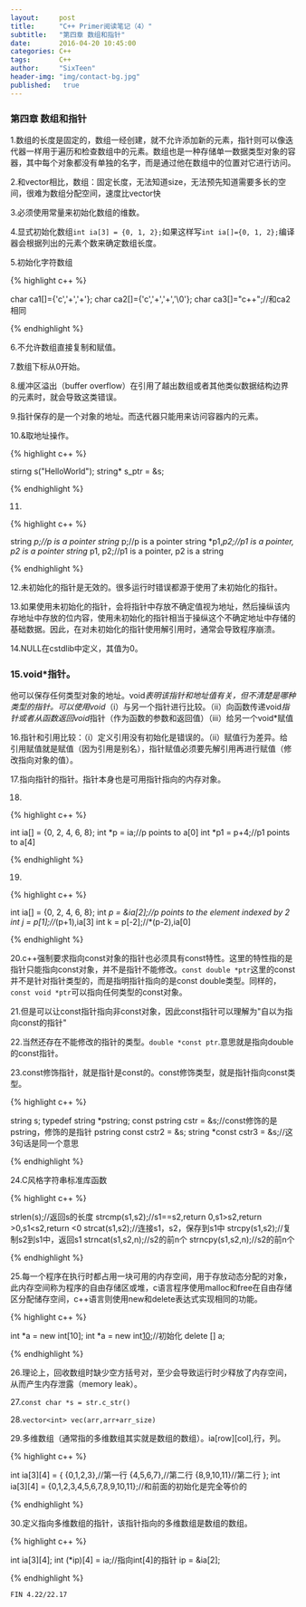 ```yaml
---
layout:     post
title:      "C++ Primer阅读笔记（4）"
subtitle:   "第四章 数组和指针"
date:       2016-04-20 10:45:00
categories: C++
tags:       C++
author:     "SixTeen"
header-img: "img/contact-bg.jpg"
published:   true
---
```


### 第四章 数组和指针

1.数组的长度是固定的，数组一经创建，就不允许添加新的元素，指针则可以像迭代器一样用于遍历和检查数组中的元素。数组也是一种存储单一数据类型对象的容器，其中每个对象都没有单独的名字，而是通过他在数组中的位置对它进行访问。

2.和vector相比，数组：固定长度，无法知道size，无法预先知道需要多长的空间，很难为数组分配空间，速度比vector快

3.必须使用常量来初始化数组的维数。

4.显式初始化数组```int ia[3] = {0, 1, 2};```如果这样写```int ia[]={0, 1, 2};```编译器会根据列出的元素个数来确定数组长度。

5.初始化字符数组

{% highlight c++ %}

char ca1[]={'c','+','+'};
char ca2[]={'c','+','+','\0'};
char ca3[]="c++";//和ca2相同

{% endhighlight %}

6.不允许数组直接复制和赋值。

7.数组下标从0开始。

8.缓冲区溢出（buffer overflow）在引用了越出数组或者其他类似数据结构边界的元素时，就会导致这类错误。

9.指针保存的是一个对象的地址。而迭代器只能用来访问容器内的元素。

10.&取地址操作。

{% highlight c++ %}

stirng s("HelloWorld");
string* s_ptr = &s;

{% endhighlight %}

11.

{% highlight c++ %}

string *p;//p is a pointer
string* p;//p is a pointer
string *p1,*p2;//p1 is a pointer, p2 is a pointer
string* p1, p2;//p1 is a pointer, p2 is a string

{% endhighlight %}

12.未初始化的指针是无效的。很多运行时错误都源于使用了未初始化的指针。

13.如果使用未初始化的指针，会将指针中存放不确定值视为地址，然后操纵该内存地址中存放的位内容，使用未初始化的指针相当于操纵这个不确定地址中存储的基础数据。因此，在对未初始化的指针使用解引用时，通常会导致程序崩溃。

14.NULL在cstdlib中定义，其值为0。

### 15.void*指针。

他可以保存任何类型对象的地址。void*表明该指针和地址值有关，但不清楚是哪种类型的指针。可以使用void*（i）与另一个指针进行比较。（ii）向函数传递void*指针或者从函数返回void*指针（作为函数的参数和返回值）（iii）给另一个void*赋值

16.指针和引用比较：（i）定义引用没有初始化是错误的。（ii）赋值行为差异。给引用赋值就是赋值（因为引用是别名），指针赋值必须要先解引用再进行赋值（修改指向对象的值）。

17.指向指针的指针。指针本身也是可用指针指向的内存对象。

18.

{% highlight c++ %}

int ia[] = {0, 2, 4, 6, 8};
int *p = ia;//p points to a[0]
int *p1 = p+4;//p1 points to a[4]

{% endhighlight %}

19.

{% highlight c++ %}

int ia[] = {0, 2, 4, 6, 8};
int *p = &ia[2];//p points to the element indexed by 2
int j = p[1];//*(p+1),ia[3]
int k = p[-2];//*(p-2),ia[0]

{% endhighlight %}

20.c++强制要求指向const对象的指针也必须具有const特性。这里的特性指的是指针只能指向const对象，并不是指针不能修改。```const double *ptr```这里的const并不是针对指针类型的，而是指明指针指向的是const double类型。同样的，```const void *ptr```可以指向任何类型的const对象。

21.但是可以让const指针指向非const对象，因此const指针可以理解为"自以为指向const的指针"

22.当然还存在不能修改的指针的类型。```double *const ptr```.意思就是指向double的const指针。

23.const修饰指针，就是指针是const的。const修饰类型，就是指针指向const类型。

{% highlight c++ %}

string s;
typedef string *pstring;
const pstring cstr = &s;//const修饰的是pstring，修饰的是指针
pstring const cstr2 = &s;
string *const cstr3 = &s;//这3句话是同一个意思

{% endhighlight %}

24.C风格字符串标准库函数

{% highlight c++ %}

strlen(s);//返回s的长度
strcmp(s1,s2);//s1==s2,return 0,s1>s2,return >0,s1<s2,return <0
strcat(s1,s2);//连接s1，s2，保存到s1中
strcpy(s1,s2);//复制s2到s1中，返回s1
strncat(s1,s2,n);//s2的前n个
strncpy(s1,s2,n);//s2的前n个

{% endhighlight %}

25.每一个程序在执行时都占用一块可用的内存空间，用于存放动态分配的对象，此内存空间称为程序的自由存储区或堆，c语言程序使用malloc和free在自由存储区分配储存空间，c++语言则使用new和delete表达式实现相同的功能。

{% highlight c++ %}

int *a = new int[10];
int *a = new int[10]();//初始化
delete [] a;

{% endhighlight %}

26.理论上，回收数组时缺少空方括号对，至少会导致运行时少释放了内存空间，从而产生内存泄露（memory leak）。

27.```const char *s = str.c_str()```

28.```vector<int> vec(arr,arr+arr_size)```

29.多维数组（通常指的多维数组其实就是数组的数组）。ia[row][col],行，列。

{% highlight c++ %}

int ia[3][4] = {
    {0,1,2,3},//第一行
    {4,5,6,7},//第二行
    {8,9,10,11}//第二行
};
int ia[3][4] = {0,1,2,3,4,5,6,7,8,9,10,11};//和前面的初始化是完全等价的

{% endhighlight %}

30.定义指向多维数组的指针，该指针指向的多维数组是数组的数组。

{% highlight c++ %}

int ia[3][4];
int (*ip)[4] = ia;//指向int[4]的指针
ip = &ia[2];

{% endhighlight %}

    FIN 4.22/22.17